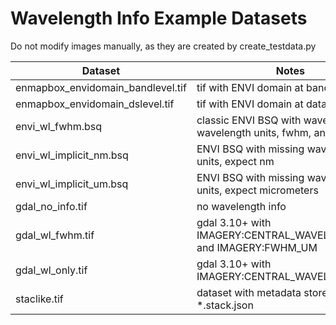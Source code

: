# Wavelength Info Example Datasets


Do not modify images manually, as they are created by create_testdata.py

| Dataset                           | Notes                                                             |
| --------------------------------- | ----------------------------------------------------------------- |
| enmapbox_envidomain_bandlevel.tif | tif with ENVI domain at band level                                |
| enmapbox_envidomain_dslevel.tif   | tif with ENVI domain at dataset level                             |
| envi_wl_fwhm.bsq                  | classic ENVI BSQ with wavelength, wavelength units, fwhm, and bbl |
| envi_wl_implicit_nm.bsq           | ENVI BSQ with missing wavelength units, expect nm                 |
| envi_wl_implicit_um.bsq           | ENVI BSQ with missing wavelength units, expect micrometers        |
| gdal_no_info.tif                  | no wavelength info                                                |
| gdal_wl_fwhm.tif                  | gdal 3.10+ with IMAGERY:CENTRAL_WAVELENGTH_UM and IMAGERY:FWHM_UM |
| gdal_wl_only.tif                  | gdal 3.10+ with IMAGERY:CENTRAL_WAVELENGTH_UM                     |
| staclike.tif                      | dataset with metadata stored in *.stack.json                      |
